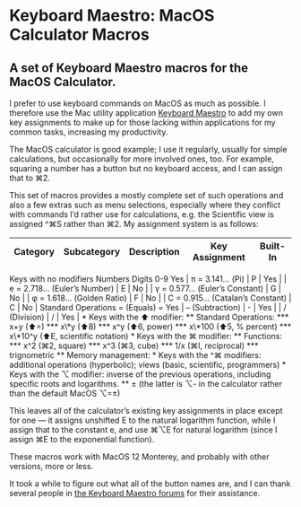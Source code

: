 # Keyboard Maestro: MacOS Calculator Macros
## A set of Keyboard Maestro macros for the MacOS Calculator.

I prefer to use keyboard commands on MacOS as much as possible. I therefore use the Mac utility application [Keyboard Maestro](https://www.keyboardmaestro.com/main/) to add my own key assignments to make up for those lacking within applications for my common tasks, increasing my productivity.

The MacOS calculator is good example; I use it regularly, usually for simple calculations, but occasionally for more involved ones, too. For example, squaring a number has a button but no keyboard access, and I can assign that to ⌘2.

This set of macros provides a mostly complete set of such operations and also a few extras such as menu selections, especially where they conflict with commands I’d rather use for calculations, e.g. the Scientific view is assigned ^⌘S rather than ⌘2. My assignment system is as follows: 

| Category               |  Subcategory        | Description                     | Key Assignment | Built-In |
| :--------------------- | :------------------ | :------------------------------ | :------------: | :------: |
<td rowspan=9> Keys with no modifiers </td><td rowspan=6> Numbers             </td><td> Digits                          </td><td>      0-9       </td><td>   Yes    </td>
| π = 3.141… (Pi)                 |       P        |   Yes    |
| e = 2.718… (Euler’s Number)     |       E        |   No     |
| γ = 0.577… (Euler’s Constant)   |       G        |   No     |
| φ = 1.618… (Golden Ratio)       |       F        |   No     |
| C = 0.915… (Catalan’s Constant) |       C        |   No     |
<td rowspan=3> Standard Operations </td><td> = (Equals)                      </td><td>       =        </td><td>   Yes    </td>
| – (Subtraction)                 |       -        |   Yes    |
| / (Division)                    |       /        |   Yes    |
* Keys with the ⬆ modifier:
** Standard Operations:
*** x+y (⬆=)
*** x\*y (⬆8)
*** x^y (⬆6, power)
*** x\*100 (⬆5, % percent)
*** x\*10^y (⬆E, scientific notation)
* Keys with the ⌘ modifier:
** Functions:
*** x^2 (⌘2, square)
*** x^3 (⌘3, cube)
*** 1/x (⌘I, reciprocal)
*** trignometric
** Memory management:
* Keys with the ^⌘ modifiers: additional operations (hyperbolic); views (basic, scientific, programmers)
* Keys with the ⌥ modifier: inverse of the previous operations, including specific roots and logarithms.
** ± (the latter is ⌥- in the calculator rather than the default MacOS ⌥=±)

This leaves all of the calculator’s existing key assignments in place except for one — it assigns unshifted E to the natural logarithm function, while I assign that to the constant e, and use ⌘⌥E for natural logarithm (since I assign ⌘E to the exponential function).

These macros work with MacOS 12 Monterey, and probably with other versions, more or less.

It took a while to figure out what all of the button names are, and I can thank several people in [the Keyboard Maestro forums](https://forum.keyboardmaestro.com/t/km-macros-can-t-find-all-calculator-buttons/29859) for their assistance.
